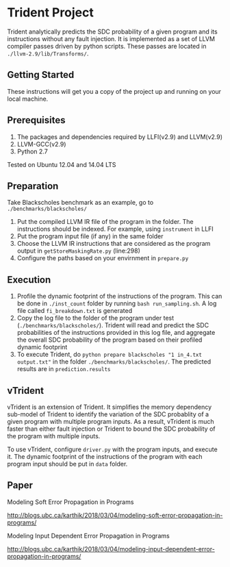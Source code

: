 # Trident Project

Trident analytically predicts the SDC probability of a given program and its instructions without any fault injection. It is implemented as a set of LLVM compiler passes driven by python scripts. These passes are located in `./llvm-2.9/lib/Transforms/`.

Getting Started
--------------

These instructions will get you a copy of the project up and running on your local machine.

Prerequisites
--------------

1. The packages and dependencies required by LLFI(v2.9) and LLVM(v2.9)
2. LLVM-GCC(v2.9)
3. Python 2.7

Tested on Ubuntu 12.04 and 14.04 LTS

Preparation
--------------

Take Blackscholes benchmark as an example, go to `./benchmarks/blackscholes/`

1. Put the compiled LLVM IR file of the program in the folder. The instructions should be indexed. For example, using `instrument` in LLFI
2. Put the program input file (if any) in the same folder
3. Choose the LLVM IR instructions that are considered as the program output in `getStoreMaskingRate.py` (line:298)
4. Configure the paths based on your envirnment in `prepare.py`

Execution
--------------

1. Profile the dynamic footprint of the instructions of the program. This can be done in `./inst_count` folder by running `bash run_sampling.sh`. A log file called `fi_breakdown.txt` is generated
2. Copy the log file to the folder of the program under test (`./benchmarks/blackscholes/`). Trident will read and predict the SDC probabilities of the instructions provided in this log file, and aggregate the overall SDC probability of the program based on their profiled dynamic footprint
3. To execute Trident, do `python prepare blackscholes "1 in_4.txt output.txt"` in the folder `./benchmarks/blackscholes/`. The predicted results are in `prediction.results`


vTrident
--------------

vTrident is an extension of Trident. It simplifies the memory dependency sub-model of Trident to identify the variation of the SDC probablity of a given program with multiple program inputs. As a result, vTrident is much faster than either fault injection or Trident to bound the SDC probability of the program with multiple inputs.

To use vTrident, configure `driver.py` with the program inputs, and execute it. The dynamic footprint of the instructions of the program with each program input should be put in `data` folder.


Paper
--------------

Modeling Soft Error Propagation in Programs

http://blogs.ubc.ca/karthik/2018/03/04/modeling-soft-error-propagation-in-programs/

Modeling Input Dependent Error Propagation in Programs

http://blogs.ubc.ca/karthik/2018/03/04/modeling-input-dependent-error-propagation-in-programs/


